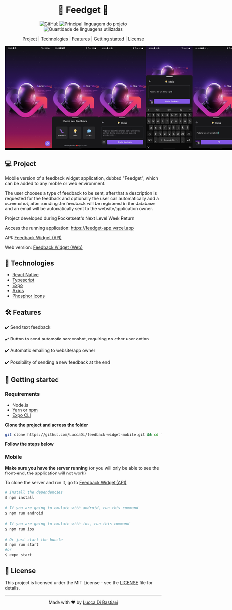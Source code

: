 <h1 align="center">🚀 Feedget 🚀</h1>

<p align="center">
  <img alt="GitHub" src="https://img.shields.io/github/license/LuccaDI/feedback-widget-mobile?color=831D1C">
  <img  alt="Principal linguagem do projeto"  src="https://img.shields.io/github/languages/top/LuccaDI/feedback-widget-mobile?color=%23831D1C">
  <img  alt="Quantidade de linguagens utilizadas"  src="https://img.shields.io/github/languages/count/LuccaDI/feedback-widget-mobile?color=%23831D1C">
</p>

<p align="center">
  <a href="#-project">Project</a> |
  <a href="#-technologies">Technologies</a> |
  <a href="#-features">Features</a> |
  <a href="#-getting-started">Getting started</a> |
  <a href="#-license">License</a>
</p>

<p style="display: flex" align="center">
    <img src=".github/main-page.jpg" width="30%">
    <img src=".github/feedback-options.jpg" width="30%" alt="">
    <img src=".github/idea-option.jpg" width="30%" alt="">
    <img src=".github/idea-description.jpg" width="30%" alt="">
    <img src=".github/sending-feedback.jpg" width="30%" alt="">
    <img src=".github/feedback-sent.jpg" width="30%" alt="">
</p>

## 💻 Project

Mobile version of a feedback widget application, dubbed "Feedget", which can be added to any mobile or web environment.

The user chooses a type of feedback to be sent, after that a description is requested for the feedback and optionally the user can automatically add a screenshot, after sending the feedback will be registered in the database and an email will be automatically sent to the website/application owner.

Project developed during Rocketseat's Next Level Week Return

Access the running application: https://feedget-app.vercel.app

API: [Feedback Widget (API)](https://github.com/LuccaDi/feedback-widget-api)

Web version: [Feedback Widget (Web)](https://github.com/LuccaDi/feedback-widget-web)


## 🚀 Technologies

- [React Native](https://reactnative.dev)
- [Typescript](https://www.typescriptlang.org/)
- [Expo](https://expo.dev)
- [Axios](https://axios-http.com/ptbr/)
- [Phosphor Icons](https://phosphoricons.com)

## 🛠 Features 

✔️ Send text feedback
  
✔️ Button to send automatic screenshot, requiring no other user action

✔️ Automatic emailing to website/app owner

✔️ Possibility of sending a new feedback at the end

<!---
🛠️ Dark and light theme

🚧 Dashboard to track the feedbacks received
-->

## 🏁 Getting started

### Requirements

- [Node.js](https://nodejs.org/en/)
- [Yarn](https://classic.yarnpkg.com/) or [npm](https://www.npmjs.com/package/npm)
- [Expo CLI](https://docs.expo.dev/workflow/expo-cli)


**Clone the project and access the folder**

```bash
git clone https://github.com/LuccaDi/feedback-widget-mobile.git && cd feedback-widget-mobile
```


**Follow the steps below**

### Mobile

**Make sure you have the server running** (or you will only be able to see the front-end, the application will not work)

To clone the server and run it, go to [Feedback Widget (API)](https://github.com/LuccaDi/feedback-widget-api)


```bash
# Install the dependencies
$ npm install

# If you are going to emulate with android, run this command
$ npm run android

# If you are going to emulate with ios, run this command
$ npm run ios

# Or just start the bundle
$ npm run start
#or
$ expo start
```

## 📝 License

This project is licensed under the MIT License - see the [LICENSE](LICENSE) file for details.

---

<p align="center">
  Made with ❤️ by <a href="https://www.linkedin.com/in/luccadi/">Lucca Di Bastiani</a>
</p>
